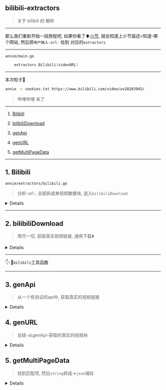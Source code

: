 ## bilibili-extractors

> 关于 bilibili 的 解析

---

那么我们重新开始一段旅程吧, 如果你看了⬆️[小节](./readme.md), 就会知道上小节描述>知道-哪个网站, 然后把`用户输入-url-` 给到 对应的`extractors`

---

`annie/main.go`

``` go
    extractors.Bilibili(videoURL)
```

---

本次粒子🌰

``` bash
annie -c cookies.txt https://www.bilibili.com/video/av20203945/
```

> 哔哩哔哩 来了

---

1. [Bilibili](#1-bilibili)

2. [bilibiliDownload](#2-bilibilidownload)

3. [genApi](#3-genapi)

4. [genURL](#4-genurl)

5. [getMultiPageData](#5-getmultipagedata)

---

## 1. Bilibili

`annie/extractors/bilibili.go`

>分析-url-, 全部拆成单视频数据块, 送入`bilibiliDownload`

<details>

``` go
type bilibiliOptions struct {
	Bangumi  bool
	Subtitle string
	Aid      string
	Cid      string
	HTML     string
}

// Bilibili download function
func Bilibili(url string) {
	var options bilibiliOptions
	if strings.Contains(url, "bangumi") { // bangumi 是 哔哩哔哩-视频列表-页 有多个视频文件 
		options.Bangumi = true
	}
	html := request.Get(url) // 获取 <html> .. </html> : string
	if !config.Playlist { // 用户命令行 `annie -p` 设置 Download playlist 
		options.HTML = html
		data, err := getMultiPageData(html) // 从 html 中 获取视频列表 data: multiPage
        if err == nil && !options.Bangumi { // 并不在 哔哩哔哩-视频列表-页 单视频
// 但本次例子，有 options.Bangumi == true

			// handle URL that has a playlist, mainly for unified titles
			// bangumi doesn't need this
			pageString := utils.MatchOneOf(url, `\?p=(\d+)`) // 哔哩哔哩-有时还分 1-part/2-part 就下一part
			var p int
			if pageString == nil {
				// https://www.bilibili.com/video/av20827366/
				p = 1
			} else {
                // https://www.bilibili.com/video/av20827366/?p=2
				p, _ = strconv.Atoi(pageString[1])// 将字符串转换为十进制整数，即：ParseInt(s, 10, 0) 的简写）
//参考 http://www.cnblogs.com/golove/p/3262925.html 
			}
			page := data.VideoData.Pages[p-1]
			options.Aid = data.Aid
			options.Cid = strconv.Itoa(page.Cid) // 将整数转换为十进制字符串形式（即：FormatInt(i, 10) 的简写
			options.Subtitle = page.Part
		}
		bilibiliDownload(url, options) // 单一视频网址
		return
	}
	if options.Bangumi {
		dataString := utils.MatchOneOf(html, `window.__INITIAL_STATE__=(.+?);`)[1]
		var data bangumiData
		json.Unmarshal([]byte(dataString), &data)
		for _, u := range data.EpList { // 循环-单一视频网址
			bilibiliDownload(
				fmt.Sprintf("https://www.bilibili.com/bangumi/play/ep%d", u.EpID), options,
			)
		}
	} else { // 如果输入了 `annie -p` 但 却不在 哔哩哔哩-视频列表-页
		data, err := getMultiPageData(html)
		if err != nil {
			// this page has no playlist
			options.HTML = html
			bilibiliDownload(url, options)
			return
		}
		// https://www.bilibili.com/video/av20827366/?p=1
		for _, u := range data.VideoData.Pages {  // 哔哩哔哩-有时还分 1-part/2-part 全-part下
			options.Aid = data.Aid
			options.Cid = strconv.Itoa(u.Cid)
			options.Subtitle = u.Part
			bilibiliDownload(url, options)
		}
	}
}
```

- `bilibiliDownload`

> 那么可以看出，最重要也还是，找链接，给到[bilibiliDownload(url, options)](#bilibilidownload)

- [`getMultiPageData`](#getmultipagedata)

> 找到匹配项, 然后`string`转成->`json`储存

</details>

---

## 2. bilibiliDownload

> 用尽一切, 获取真实视频链接, 通用下载⬇️

<details>

``` go
func bilibiliDownload(url string, options bilibiliOptions) downloader.VideoData {
	var (
		aid, cid, html string
	)
	if options.HTML != "" {
		// reuse html string, but this can't be reused in case of playlist
		html = options.HTML
	} else {
		html = request.Get(url)
	}
	if options.Aid != "" && options.Cid != "" { // 可以看出来 b站 主要靠 这两🆔 视频运输很重要
		aid = options.Aid
		cid = options.Cid
	} else {
		if options.Bangumi {
			cid = utils.MatchOneOf(html, `"cid":(\d+)`)[1]
			aid = utils.MatchOneOf(html, `"aid":(\d+)`)[1]
		} else {
			cid = utils.MatchOneOf(html, `cid=(\d+)`)[1]
			aid = utils.MatchOneOf(url, `av(\d+)`)[1]
		}
	}
    api := genAPI(aid, cid, options.Bangumi) 
    // 配合 在 config.BILIBILI_TOKEN_API : "https://api.bilibili.com/x/player/playurl/token?"
    // 和 两🆔 还有 bilibiliPlayer.min.js 之类 组合出 api链接, 天啊好麻烦阿 😱

	apiData := request.Get(api)
	var dataDict bilibiliData
	json.Unmarshal([]byte(apiData), &dataDict) // 主要是视频链接和质量

	// get the title
	doc := parser.GetDoc(html)
    title := parser.Title(doc)
	if options.Subtitle != "" {
		title = fmt.Sprintf("%s %s", title, options.Subtitle) // 拿到标题
	}

    urls, size := genURL(dataDict.DURL) // 全部url, 总大小 
    // ⚠️bilibili用的播放器是 flv 
    // https://github.com/Bilibili/flv.js

	data := downloader.VideoData{ // 定义好视频数据快
		Site:    "哔哩哔哩 bilibili.com",
		Title:   title,
		URLs:    urls,
		Type:    "video",
		Size:    size,
		Quality: quality[dataDict.Quality],
	}
	data.Download(url) // 通用下载
	return data
}
```

- [genApi](#genapi)

> 从一个有验证的api中, 获取真实的视频链接 验证这一步很重要, 要`黑客`噢😯

- [genURL](#genurl)

> 总结-从genApi-获取的真实的视频块
</details>

---

👇-🔧`bilibili`工具函数

---

## 3. genApi

> 从一个有验证的api中, 获取真实的视频链接

<details>

``` js
const (
	// BiliBili blocks keys from time to time.
	// You can extract from the Android client or bilibiliPlayer.min.js
	appKey string = "84956560bc028eb7" 
// 看到没有，密钥阿！
	secKey string = "94aba54af9065f71de72f5508f1cd42e"
)

func genAPI(aid, cid string, bangumi bool) string {
	var (
		baseAPIURL string
		params     string
	)
	utoken := ""
	if config.Cookie != "" {
		utoken = request.Get(fmt.Sprintf(
			"%said=%s&cid=%s", config.BILIBILI_TOKEN_API, aid, cid,
		))
		var t token
		json.Unmarshal([]byte(utoken), &t)
		if t.Code != 0 {
			log.Println(config.Cookie)
			log.Fatal("Cookie error: ", t.Message)
		}
		utoken = t.Data.Token
	}
	if bangumi {
		// The parameters need to be sorted by name
		// qn=0 flag makes the CDN address different every time
		// quality=116(1080P 60) is the highest quality so far
		params = fmt.Sprintf(
			"appkey=%s&cid=%s&module=bangumi&otype=json&qn=116&quality=116&season_type=4&type=&utoken=%s",
			appKey, cid, utoken,
		)
		baseAPIURL = config.BILIBILI_BANGUMI_API
	} else {
		params = fmt.Sprintf(
			"appkey=%s&cid=%s&otype=json&qn=116&quality=116&type=",
			appKey, cid,
		)
		baseAPIURL = config.BILIBILI_API
	}
	// bangumi utoken also need to put in params to sign, but the ordinary video doesn't need
	api := fmt.Sprintf(
		"%s%s&sign=%s", baseAPIURL, params, utils.Md5(params+secKey),
	)
	if !bangumi && utoken != "" {
		api = fmt.Sprintf("%s&utoken=%s", api, utoken)
	}
	return api
}
```
</details>

## 4. genURL

> 总结-从genApi-获取的真实的视频块

<details>

``` go
func genURL(durl []dURLData) ([]downloader.URLData, int64) {
	var (
		urls []downloader.URLData
		size int64
	)
	for _, data := range durl {
		size += data.Size
		url := downloader.URLData{
			URL:  data.URL,
			Size: data.Size,
			Ext:  "flv",
		}
		urls = append(urls, url)
	}
	return urls, size
}
```
</details>

## 5. getMultiPageData

> 找到匹配项, 然后`string`转成->`json`储存

<details>

``` go
func getMultiPageData(html string) (multiPage, error) {
	var data multiPage
	multiPageDataString := utils.MatchOneOf(
		html, `window.__INITIAL_STATE__=(.+?);\(function`, //找到匹配项
	)
	if multiPageDataString == nil {
		return data, errors.New("This page has no playlist")
	}
	json.Unmarshal([]byte(multiPageDataString[1]), &data) // 然后`string`转成->`json`储存
	return data, nil
}
```


</details>